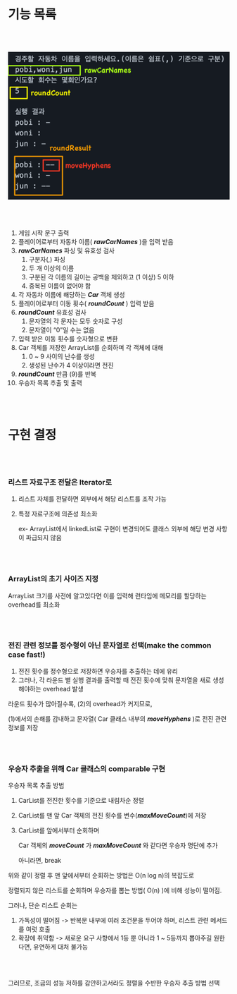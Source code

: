 # 기능 목록
<br> </br>

![img.png](./images/glossary.png)

<br> </br>

1. 게임 시작 문구 출력
2. 플레이어로부터 자동차 이름( **_rawCarNames_** )을 입력 받음
3. **_rawCarNames_** 파싱 및 유효성 검사
   1. 구분자(,) 파싱
   3. 두 개 이상의 이름
   2. 구분된 각 이름의 길이는 공백을 제외하고 (1 이상) 5 이하
   3. 중복된 이름이 없어야 함
4. 각 자동차 이름에 해당하는 **_Car_** 객체 생성
6. 플레이어로부터 이동 횟수( **_roundCount_** ) 입력 받음
7. **_roundCount_** 유효성 검사
    1. 문자열의 각 문자는 모두 숫자로 구성
    2. 문자열이 “0”일 수는 없음
8. 입력 받은 이동 횟수를 숫자형으로 변환
9. Car 객체를 저장한 ArrayList를 순회하며 각 객체에 대해
    1. 0 ~ 9 사이의 난수를 생성
    2. 생성된 난수가 4 이상이라면 전진
10. **_roundCount_** 만큼 (9)를 반복
12. 우승자 목록 추출 및 출력


<br> </br>

# 구현 결정
<br> </br>

### 리스트 자료구조 전달은 Iterator로
1. 리스트 자체를 전달하면 외부에서 해당 리스트를 조작 가능
2. 특정 자료구조에 의존성 최소화

   ex- ArrayList에서 linkedList로 구현이 변경되어도 클래스 외부에 해당 변경 사항이 파급되지 않음
   
<br> </br>

### ArrayList의 초기 사이즈 지정

ArrayList 크기를 사전에 알고있다면 이를 입력해 런타임에 메모리를 할당하는 overhead를 최소화 

<br> </br>

### 전진 관련 정보를 정수형이 아닌 문자열로 선택(make the common case fast!)
1. 전진 횟수를 정수형으로 저장하면 우승자를 추출하는 데에 유리
2. 그러나, 각 라운드 별 실행 결과를 출력할 때 전진 횟수에 맞춰 문자열을 새로 생성해야하는 overhead 발생


라운드 횟수가 많아질수록, (2)의 overhead가 커지므로,

(1)에서의 손해를 감내하고 문자열( Car 클래스 내부의 **_moveHyphens_** )로 전진 관련 정보를 저장


<br> </br>

### 우승자 추출을 위해 Car 클래스의 comparable 구현

우승자 목록 추출 방법
1. CarList를 전진한 횟수를 기준으로 내림차순 정렬
2. CarList를 맨 앞 Car 객체의 전진 횟수를 변수(**_maxMoveCount_**)에 저장
3. CarList를 앞에서부터 순회하며

   Car 객체의 **_moveCount_** 가 **_maxMoveCount_** 와 같다면 우승자 명단에 추가
   
   아니라면, break


위와 같이 정렬 후 맨 앞에서부터 순회하는 방법은 O(n log n)의 복잡도로

정렬되지 않은 리스트를 순회하며 우승자를 뽑는 방법( O(n) )에 비해 성능이 떨어짐.


그러나, 단순 리스트 순회는 
1.  가독성이 떨어짐 -> 반복문 내부에 여러 조건문을 두어야 하며, 리스트 관련 메서드를 여럿 호출
3. 확장에 취약함 -> 새로운 요구 사항에서 1등 뿐 아니라 1 ~ 5등까지 뽑아주길 원한다면, 유연하게 대처 불가능


<br> </br>

그러므로, 조금의 성능 저하를 감안하고서라도 정렬을 수반한 우승자 추출 방법 선택